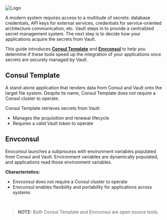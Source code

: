 <img src="https://education-yh.s3-us-west-2.amazonaws.com/Vault_Icon_FullColor.png" alt="Logo"/>


A modern system requires access to a multitude of secrets: database credentials, API keys for external services, credentials for service-oriented architecture communication, etc. Vault steps in to provide a centralized secret management system. The next step is to decide how your applications acquire the secrets from Vault.

This guide introduces [**Consul Template**](https://github.com/hashicorp/consul-template) and [**Envconsul**](https://github.com/hashicorp/consul-template) to help you determine if these tools speed up the integration of your applications once secrets are securely managed by Vault.


## Consul Template

A stand-alone application that renders data from Consul and Vault onto the target file system. Despite its name, Consul Template does not require a Consul cluster to operate.

Consul Template retrieves secrets from Vault:
- Manages the acquisition and renewal lifecycle
- Requires a valid Vault token to operate


## Envconsul

Envconsul launches a subprocess with environment variables populated from Consul and Vault. Environment variables are dynamically populated, and applications read those environment variables.

**Characteristics:**

- Envconsul does not require a Consul cluster to operate
- Envconsul enables flexibility and portability for applications across systems

<br>

>**NOTE:** Both Consul Template and Envconsul are open source tools.
